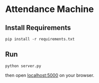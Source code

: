 # Attendance Machine

## Install Requirements
```
pip install -r requirements.txt
```
## Run
```
python server.py
```
then open [localhost:5000](http://localhost:5000) on your browser.
